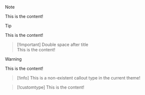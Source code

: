 > [!note]
> This is the content!

> [!TIP]  
> This is the content!

> [!Important] Double space after title  
> This is the content!

> [!Warning]
>
> This is the content!

> [!info]
> This is a non-existent callout type in the current theme!

> [!customtype]
> This is the content!
